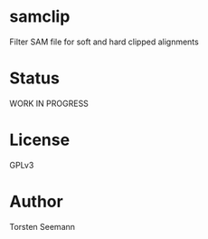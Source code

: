 # samclip

Filter SAM file for soft and hard clipped alignments

# Status

WORK IN PROGRESS

# License

GPLv3

# Author

Torsten Seemann
